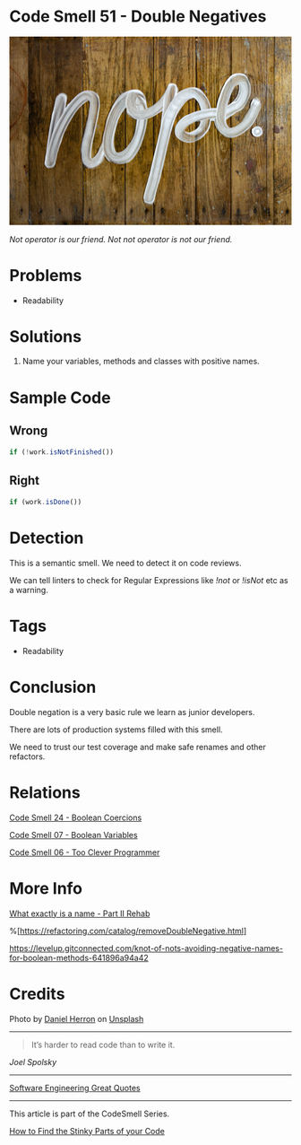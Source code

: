 # Code Smell 51 - Double Negatives

![Code Smell 51 - Double Negatives](Code%20Smell%2051%20-%20Double%20Negatives.jpg)

*Not operator is our friend. Not not operator is not our friend.*

# Problems

- Readability

# Solutions

1. Name your variables, methods and classes with positive names.

# Sample Code

## Wrong

[Gist Url]: # (https://gist.github.com/mcsee/f5c32dfa2aefa4f7fcb180ea28995508)
```javascript
if (!work.isNotFinished())
```

## Right

[Gist Url]: # (https://gist.github.com/mcsee/842684ebe8f5496d1d6374436a0c9473)
```javascript
if (work.isDone())
```

# Detection

This is a semantic smell. We need to detect it on code reviews.

We can tell linters to check for Regular Expressions like *!not* or *!isNot* etc as a warning.

# Tags

- Readability

# Conclusion

Double negation is a very basic rule we learn as junior developers.

There are lots of production systems filled with this smell. 

We need to trust our test coverage and make safe renames and other refactors.

# Relations

[Code Smell 24 - Boolean Coercions](https://github.com/mcsee/Software-Design-Articles/tree/main/Articles/Code%20Smells/Code%20Smell%2024%20-%20Boolean%20Coercions/readme.md)

[Code Smell 07 - Boolean Variables](https://github.com/mcsee/Software-Design-Articles/tree/main/Articles/Code%20Smells/Code%20Smell%2007%20-%20Boolean%20Variables/readme.md)

[Code Smell 06 - Too Clever Programmer](https://github.com/mcsee/Software-Design-Articles/tree/main/Articles/Code%20Smells/Code%20Smell%2006%20-%20Too%20Clever%20Programmer/readme.md)

# More Info

[What exactly is a name - Part II Rehab](https://github.com/mcsee/Software-Design-Articles/tree/main/Articles/Theory/What%20exactly%20is%20a%20name%20-%20Part%20II%20Rehab/readme.md)

%[https://refactoring.com/catalog/removeDoubleNegative.html]

https://levelup.gitconnected.com/knot-of-nots-avoiding-negative-names-for-boolean-methods-641896a94a42

# Credits

<span>Photo by [Daniel Herron](https://unsplash.com/@herrond) on [Unsplash](https://unsplash.com/s/photos/no)</span>

* * *

> It’s harder to read code than to write it.

_Joel Spolsky_
 
* * *
 
[Software Engineering Great Quotes](https://github.com/mcsee/Software-Design-Articles/tree/main/Articles/Quotes/Software%20Engineering%20Great%20Quotes/readme.md)

* * *

This article is part of the CodeSmell Series.

[How to Find the Stinky Parts of your Code](https://github.com/mcsee/Software-Design-Articles/tree/main/Articles/Code%20Smells/How%20to%20Find%20the%20Stinky%20parts%20of%20your%20Code/readme.md)